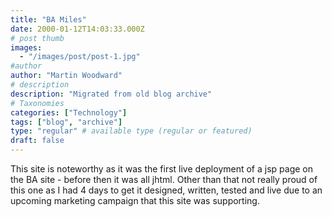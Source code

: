 ```yaml
---
title: "BA Miles"
date: 2000-01-12T14:03:33.000Z
# post thumb
images:
  - "/images/post/post-1.jpg"
#author
author: "Martin Woodward"
# description
description: "Migrated from old blog archive"
# Taxonomies
categories: ["Technology"]
tags: ["blog", "archive"]
type: "regular" # available type (regular or featured)
draft: false
---
```


This site is noteworthy as it was the first live deployment of a jsp page on the BA site - before then it was all jhtml. Other than that not really proud of this one as I had 4 days to get it designed, written, tested and live due to an upcoming marketing campaign that this site was supporting.